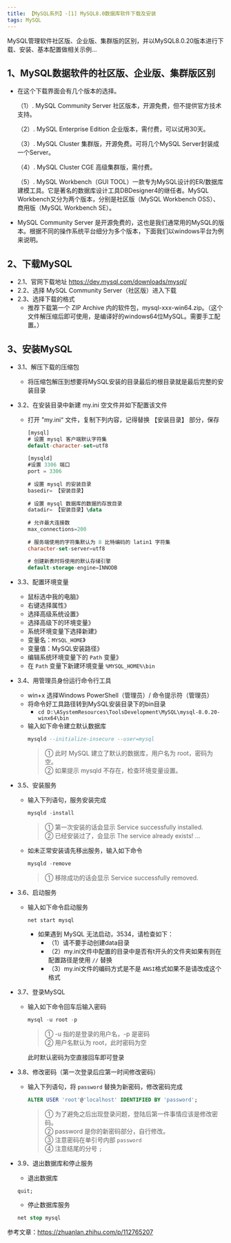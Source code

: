 ```yaml
---
title: 【MySQL系列】-[1] MySQL8.0数据库软件下载及安装
tags: MySQL
---
```

MySQL管理软件社区版、企业版、集群版的区别，并以MySQL8.0.20版本进行下载、安装、基本配置做相关示例...
<!-- more -->

## 1、MySQL数据软件的社区版、企业版、集群版区别
- 在这个下载界面会有几个版本的选择。

    （1）. MySQL Community Server 社区版本，开源免费，但不提供官方技术支持。

    （2）. MySQL Enterprise Edition 企业版本，需付费，可以试用30天。
    
    （3）. MySQL Cluster 集群版，开源免费。可将几个MySQL Server封装成一个Server。
    
    （4）. MySQL Cluster CGE 高级集群版，需付费。
    
    （5）. MySQL Workbench（GUI TOOL）一款专为MySQL设计的ER/数据库建模工具。它是著名的数据库设计工具DBDesigner4的继任者。MySQL Workbench又分为两个版本，分别是社区版（MySQL Workbench OSS）、商用版（MySQL Workbench SE）。

- MySQL Community Server 是开源免费的，这也是我们通常用的MySQL的版本。根据不同的操作系统平台细分为多个版本，下面我们以windows平台为例来说明。



## 2、下载MySQL
- 2.1、官网下载地址
  https://dev.mysql.com/downloads/mysql/
- 2.2、选择 MySQL Community Server（社区版）进入下载
- 2.3、选择下载的格式
    - 推荐下载第一个 ZIP Archive 内的软件包，mysql-xxx-win64.zip。（这个文件解压缩后即可使用，是编译好的windows64位MySQL。需要手工配置。）

## 3、安装MySQL
- 3.1、解压下载的压缩包
    - 将压缩包解压到想要将MySQL安装的目录最后的根目录就是最后完整的安装目录
- 3.2、在安装目录中新建 my.ini 空文件并如下配置该文件
  - 打开 ”my.ini“ 文件，复制下列内容，记得替换 【安装目录】 部分，保存
    ```sql
    [mysql]  
    # 设置 mysql 客户端默认字符集  
    default-character-set=utf8  
    ​
    [mysqld]  
    #设置 3306 端口  
    port = 3306  
    ​
    # 设置 mysql 的安装目录  
    basedir= 【安装目录】
    ​
    # 设置 mysql 数据库的数据的存放目录  
    datadir= 【安装目录】\data  
    ​
    # 允许最大连接数  
    max_connections=200  
    ​
    # 服务端使用的字符集默认为 8 比特编码的 latin1 字符集  
    character-set-server=utf8  
    ​
    # 创建新表时将使用的默认存储引擎  
    default-storage-engine=INNODB
    ```
- 3.3、配置环境变量 
  - 鼠标选中我的电脑》
  - 右键选择属性》
  - 选择高级系统设置》
  - 选择高级下的环境变量》
  - 系统环境变量下选择新建》
  - 变量名：`MYSQL_HOME`》
  - 变量值：MySQL安装路径》
  - 编辑系统环境变量下的 `Path` 变量》
  - 在 `Path` 变量下新建环境变量 `%MYSQL_HOME%\bin`
- 3.4、用管理员身份运行命令行工具
  - win+x 选择Windows PowerShell（管理员）/ 命令提示符（管理员）
  - 将命令好工具路径转到MySQL安装目录下的bin目录
    - `cd D:\ASystemResources\ToolsDevelopment\MySQL\mysql-8.0.20-winx64\bin`
  - 输入如下命令建立默认数据库
    ```sql
    mysqld --initialize-insecure --user=mysql 
    ```
    > ① 此时 MySQL 建立了默认的数据库，用户名为 root，密码为空。<br>
    >② 如果提示 mysqld 不存在，检查环境变量设置。

- 3.5、安装服务
    - 输入下列语句，服务安装完成
        ```sql
        mysqld -install
        ```
        >① 第一次安装的话会显示 Service successfully installed.<br>
        >② 已经安装过了，会显示 The service already exists! ...
    - 如未正常安装请先移出服务，输入如下命令
      ```sql
      mysqld -remove
      ```
       >① 移除成功的话会显示 Service successfully removed.
- 3.6、启动服务
  - 输入如下命令启动服务
     ```
    net start mysql 
    ```
    - 如果遇到 MySQL 无法启动，3534，请检查如下：
      - （1）请不要手动创建data目录
      - （2）my.ini文件中配置的目录中是否有t开头的文件夹如果有则在配置路径是使用 `//` 替换
      - （3）my.ini文件的编码方式是不是 `ANSI`格式如果不是请改成这个格式
- 3.7、登录MySQL
  - 输入如下命令回车后输入密码
    ```sql
    mysql -u root -p
    ```
    >① -u 指的是登录的用户名，-p 是密码<br>
    >② 用户名默认为 root，此时密码为空
    
    此时默认密码为空直接回车即可登录
- 3.8、修改密码（第一次登录后应第一时间修改密码）
  - 输入下列语句，将 `password` 替换为新密码，修改密码完成
    ```sql
    ALTER USER 'root'@'localhost' IDENTIFIED BY 'password';
    ```
    >① 为了避免之后出现登录问题，登陆后第一件事情应该是修改密码。<br>
    >② password 是你的新密码部分，自行修改。<br>
    >③ 注意密码在单引号内部 `password`<br>
    >④ 注意结尾的分号 `;`<br>
- 3.9、退出数据库和停止服务
  - 退出数据库
  ```sql
  quit;
  ```
  - 停止数据库服务
  ```sql
  net stop mysql
  ```
参考文章：https://zhuanlan.zhihu.com/p/112765207